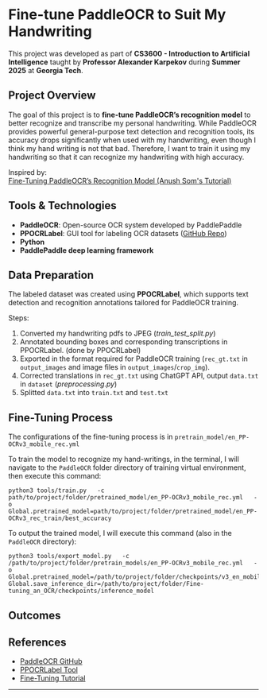 # Fine-tune PaddleOCR to Suit My Handwriting

This project was developed as part of **CS3600 - Introduction to Artificial Intelligence** taught by **Professor Alexander Karpekov** during **Summer 2025** at **Georgia Tech**.

## Project Overview

The goal of this project is to **fine-tune PaddleOCR’s recognition model** to better recognize and transcribe my personal handwriting. While PaddleOCR provides powerful general-purpose text detection and recognition tools, its accuracy drops significantly when used with my handwriting, even though I think my hand writing is not that bad. Therefore, I want to train it using my handwriting so that it can recognize my handwriting with high accuracy. 

Inspired by:  
[Fine-Tuning PaddleOCR’s Recognition Model (Anush Som's Tutorial)](https://anushsom.medium.com/finetuning-paddleocrs-recognition-model-for-dummies-by-a-dummy-89ac7d7edcf6)

## Tools & Technologies

- **PaddleOCR**: Open-source OCR system developed by PaddlePaddle
- **PPOCRLabel**: GUI tool for labeling OCR datasets ([GitHub Repo](https://github.com/PFCCLab/PPOCRLabel))
- **Python**
- **PaddlePaddle deep learning framework**

## Data Preparation

The labeled dataset was created using **PPOCRLabel**, which supports text detection and recognition annotations tailored for PaddleOCR training.

Steps:
1. Converted my handwriting pdfs to JPEG (_train_test_split.py_)
2. Annotated bounding boxes and corresponding transcriptions in PPOCRLabel. (done by PPOCRLabel)
3. Exported in the format required for PaddleOCR training (`rec_gt.txt` in `output_images` and image files in `output_images`/`crop_img`).
4. Corrected translations in `rec_gt.txt` using ChatGPT API, output `data.txt` in `dataset` (_preprocessing.py_)
5. Splitted `data.txt` into `train.txt` and `test.txt`

## Fine-Tuning Process
The configurations of the fine-tuning process is in `pretrain_model/en_PP-OCRv3_mobile_rec.yml`

To train the model to recognize my hand-writings, in the terminal, I will navigate to the `PaddleOCR` folder directory of training virtual environment, then execute this command:

```
python3 tools/train.py   -c  path/to/project/folder/pretrained_model/en_PP-OCRv3_mobile_rec.yml   -o Global.pretrained_model=path/to/project/folder/pretrained_model/en_PP-OCRv3_rec_train/best_accuracy
```

To output the trained model, I will execute this command (also in the `PaddleOCR` directory):

```
python3 tools/export_model.py   -c /path/to/project/folder/pretrain_models/en_PP-OCRv3_mobile_rec.yml   -o Global.pretrained_model=/path/to/project/folder/checkpoints/v3_en_mobile/latest    Global.save_inference_dir=/path/to/project/folder/Fine-tuning_an_OCR/checkpoints/inference_model
```

## Outcomes

## References

- [PaddleOCR GitHub](https://github.com/PaddlePaddle/PaddleOCR)
- [PPOCRLabel Tool](https://github.com/PFCCLab/PPOCRLabel)
- [Fine-Tuning Tutorial](https://anushsom.medium.com/finetuning-paddleocrs-recognition-model-for-dummies-by-a-dummy-89ac7d7edcf6)

---

